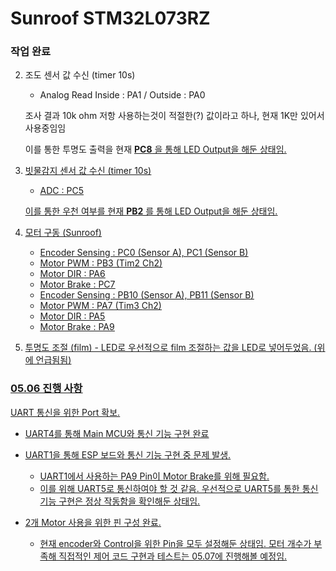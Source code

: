 # Sunroof STM32L073RZ

### 작업 완료
2. 조도 센서 값 수신 (timer 10s)
    * Analog Read Inside : PA1 / Outside : PA0
    
    조사 결과 10k ohm 저항 사용하는것이 적절한(?) 값이라고 하나, 현재 1K만 있어서 사용중임임
    
    이를 통한 투명도 출력을 현재 <u>__PC8__<u> 을 통해 LED Output을 해둔 상태임.

3. 빗물감지 센서 값 수신 (timer 10s)
    * ADC : PC5
    
    이를 통한 우천 여부를 현재 <u>__PB2__</u> 를 통해 LED Output을 해둔 상태임.

4. 모터 구동 (Sunroof)
    * Encoder Sensing : PC0 (Sensor A), PC1 (Sensor B)
    * Motor PWM : PB3 (Tim2 Ch2)
    * Motor DIR : PA6
    * Motor Brake : PC7
    * Encoder Sensing : PB10 (Sensor A), PB11 (Sensor B)
    * Motor PWM : PA7 (Tim3 Ch2)
    * Motor DIR : PA5
    * Motor Brake : PA9

5. 투명도 조절 (film) - LED로
    우선적으로 film 조절하는 값을 LED로 넣어두었음. (위에 언급됨됨)

### 05.06 진행 사항

UART 통신을 위한 Port 확보.
* UART4를 통해 Main MCU와 통신 기능 구현 완료

* UART1을 통해 ESP 보드와 통신 기능 구현 중 문제 발생.
    * UART1에서 사용하는 PA9 Pin이 Motor Brake를 위해 필요함.
    * 이를 위해 UART5로 통신하여야 할 것 같음. 우선적으로 UART5를 통한 통신 기능 구현은 정상 작동함을 확인해둔 상태임.

* 2개 Motor 사용을 위한 핀 구성 완료.
    * 현재 encoder와 Control을 위한 Pin을 모두 설정해둔 상태임. 모터 개수가 부족해 직접적인 제어 코드 구현과 테스트는 05.07에 진행해볼 예정임.
